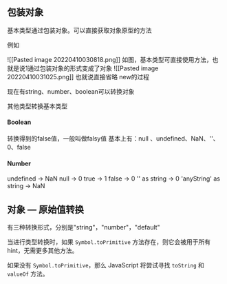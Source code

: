 ## 包装对象
基本类型通过包装对象。可以直接获取对象原型的方法

例如

![[Pasted image 20220410030818.png]]
如图，基本类型可直接使用方法，也就是说1通过包装对象的形式变成了对象
![[Pasted image 20220410031025.png]]
也就说直接省略 new的过程

现在有string、number、boolean可以转换对象

其他类型转换基本类型

#### Boolean

转换得到的false值，一般叫做falsy值
基本上有：null 、undefined、NaN、''、0、false

#### Number


undefined -> NaN
null -> 0
true -> 1
false -> 0
''  as string -> 0
'anyString' as string -> NaN


## 对象 — 原始值转换

有三种转换形式，分别是"string"，"number"，"default"

当进行类型转换时，如果 `Symbol.toPrimitive` 方法存在，则它会被用于所有 hint，无需更多其他方法。

如果没有 `Symbol.toPrimitive`，那么 JavaScript 将尝试寻找 `toString` 和 `valueOf` 方法。





